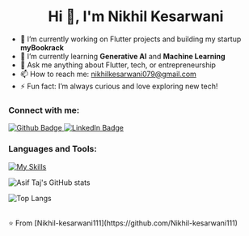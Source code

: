  <h1 align="center">Hi 👋, I'm Nikhil Kesarwani</h1>
 
<ul>
  <li>🔭 I’m currently working on Flutter projects and building my startup <strong>myBookrack</strong></li>
  <li>🌱 I’m currently learning <strong>Generative AI</strong> and <strong>Machine Learning</strong></li>
  <li>💬 Ask me anything about Flutter, tech, or entrepreneurship</li>
  <li>📫 How to reach me: <a href="mailto:nikhilkesarwani079@gmail.com">nikhilkesarwani079@gmail.com</a></li>
  <li>⚡ Fun fact: I’m always curious and love exploring new tech!</li>
</ul>
  
### Connect with me:
<div id="badges">
  <a href="https://github.com/Nikhil-kesarwani111">
    <img src="https://img.shields.io/badge/Github-white?style=for-the-badge&logo=Github&logoColor=black" alt="Github Badge"/>
  </a>
   <a href="https://www.linkedin.com/in/nikhilkesarwani111">
    <img src="https://img.shields.io/badge/LinkedIn-Profile-blue?logo=linkedin&style=for-the-badge" alt="LinkedIn Badge"/>
  </a>
   
</div>

### Languages and Tools:
[![My Skills](https://skillicons.dev/icons?i=flutter,dart,firebase,github,git,postman,figma&perline=5)](https://skillicons.dev)

![Asif Taj's GitHub stats](https://github-readme-stats.vercel.app/api?username=Nikhil-kesarwani111&show_icons=true&theme=dark)

![Top Langs](https://github-readme-stats.vercel.app/api/top-langs/?username=Nikhil-kesarwani111&theme=dark)


<br>
⭐️ From [Nikhil-kesarwani111](https://github.com/Nikhil-kesarwani111)
